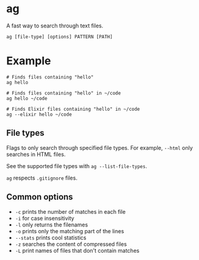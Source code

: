 # ag

A fast way to search through text files.

`ag [file-type] [options] PATTERN [PATH]`

# Example

```shell
# Finds files containing "hello"
ag hello

# Finds files containing "hello" in ~/code
ag hello ~/code

# Finds Elixir files containing "hello" in ~/code
ag --elixir hello ~/code
```

## File types

Flags to only search through specified file types. For example, `--html` only searches in HTML files.

See the supported file types with `ag --list-file-types`.

`ag` respects `.gitignore` files.

## Common options

* `-c` prints the number of matches in each file
* `-i` for case insensitivity
* `-l` only returns the filenames
* `-o` prints only the matching part of the lines
* `--stats` prints cool statistics
* `-z` searches the content of compressed files
* `-L` print names of files that don't contain matches  
